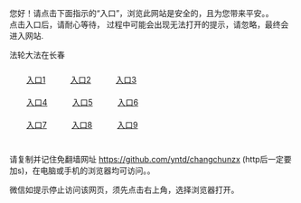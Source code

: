 您好！请点击下面指示的“入口”，浏览此网站是安全的，且为您带来平安。。 <br/>
点击入口后，请耐心等待， 过程中可能会出现无法打开的提示，请忽略，最终会进入网站. </br>

法轮大法在长春<br/>
<div style="padding:10px"><a style="margin:20px" target="_blank" href="https://d31xvswzf3ajm2.cloudfront.net/2Qpsp?vrsfu" id="ccLink1" rel="nofollow">入口1</a> <a target="_blank" style="margin:20px" href="https://d3e9pwp4ufs4j.cloudfront.net/2Qpsp?awnqi" id="ccLink2" rel="nofollow">入口2</a> <a style="margin:20px" target="_blank" href="https://d1nrf31fsmd7a.cloudfront.net/2Qpsp?jxnkdijy" id="ccLink3" rel="nofollow">入口3</a></div>

<div style="padding:10px" ><a style="margin:20px" target="_blank" href="https://d31xvswzf3ajm2.cloudfront.net/2Qpsp?vrsfu" id="ccLink4" rel="nofollow">入口4</a> <a style="margin:20px" href="https://d3e9pwp4ufs4j.cloudfront.net/2Qpsp?awnqi" target="_blank" id="ccLink5" rel="nofollow">入口5</a> <a style="margin:20px" href="https://d1nrf31fsmd7a.cloudfront.net/2Qpsp?jxnkdijy" target="_blank" id="ccLink6" rel="nofollow">入口6</a></div>

<div style="padding:10px"><a style="margin:20px" target="_blank" href="https://d31xvswzf3ajm2.cloudfront.net/2Qpsp?vrsfu" id="ccLink7" rel="nofollow">入口7</a> <a style="margin:20px" href="https://d3e9pwp4ufs4j.cloudfront.net/2Qpsp?awnqi" target="_blank" id="ccLink8" rel="nofollow">入口8</a> <a style="margin:20px" target="_blank" href="https://d1nrf31fsmd7a.cloudfront.net/2Qpsp?jxnkdijy" id="ccLink9" rel="nofollow">入口9</a></div>

<br/>



请复制并记住免翻墙网址 https://github.com/yntd/changchunzx (http后一定要加s)，在电脑或手机的浏览器均可访问。。<br/>

微信如提示停止访问该网页，须先点击右上角，选择浏览器打开。
